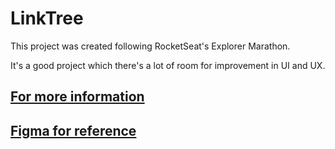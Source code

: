# LinkTree

This project was created following RocketSeat's Explorer Marathon.

It's a good project which there's a lot of room for improvement in UI and UX.

## [For more information](https://lp.rocketseat.com.br/inscricao/maratona-explorer)
## [Figma for reference](https://www.figma.com/file/j8Fe7AGabn3hX2OCVLTB3i/Rocket-Links---Maratona-Explorer-2.0-(Community)?node-id=0%3A1)